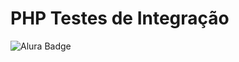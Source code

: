 # PHP Testes de Integração

![Alura Badge](https://github.com/Humba01/learning-notecode/assets/59739253/8ea6b9c9-98f7-452d-87d6-6ddf97ae2bad)